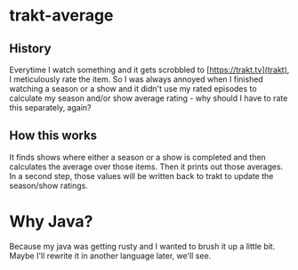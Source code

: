# trakt-average

## History
Everytime I watch something and it gets scrobbled to [https://trakt.tv](trakt), I meticulously rate the item. So I was always annoyed when I finished watching a season or a show and it didn't use my rated episodes to calculate my season and/or show average rating - why should I have to rate this separately, again?

## How this works
It finds shows where either a season or a show is completed and then calculates the average over those items. Then it prints out those averages. In a second step, those values will be written back to trakt to update the season/show ratings.

# Why Java?
Because my java was getting rusty and I wanted to brush it up a little bit. Maybe I'll rewrite it in another language later, we'll see.
